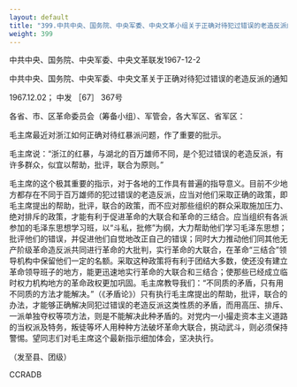 ```yaml
---
layout: default
title: "399.中共中央、国务院、中央军委、中央文革小组关于正确对待犯过错误的老造反派的通知"
weight: 399
---
```


中共中央、国务院、中央军委、中央文革联发1967-12-2

中共中央、国务院、中央军委、中央文革关于正确对待犯过错误的老造反派的通知

1967.12.02； 中发 ［67］ 367号

各省、市、区革命委员会（筹备小组）、军管会，各大军区、省军区：

毛主席最近对浙江如何正确对待红暴派问题，作了重要的批示。

毛主席说：“浙江的红暴，与湖北的百万雄师不同，是个犯过错误的老造反派，有许多群众，似宜以帮助，批评，联合为原则。”

毛主席的这个极其重要的指示，对于各地的工作具有普遍的指导意义。目前不少地方都存在不同于百万雄师的犯过错误的老造反派，应当对他们采取正确的政策，即毛主席提出的帮助，批评，联合的政策，而不应对那些组织的群众采取施加压力、绝对排斥的政策，才能有利于促进革命的大联合和革命的三结合。应当组织有各派参加的毛泽东思想学习班，以“斗私，批修”为纲，大力帮助他们学习毛泽东思想；批评他们的错误，并促进他们自觉地改正自己的错误；同时大力推动他们同其他无产阶级革命造反派共同进行革命的大批判，实行革命的大联合，在革命“三结合”领导机构中保留他们一定的名额。采取这种政策将有利于团结大多数，使还没有建立革命领导班子的地方，能更迅速地实行革命的大联合和三结合；使那些已经成立临时权力机构地方的革命政权更加巩固。毛主席教导我们：“不同质的矛盾，只有用不同质的方法才能解决。”（《矛盾论》）只有执行毛主席提出的帮助，批评，联合的办法，才能够正确解决同犯过错误的老造反派这类性质的矛盾，而用高压、排斥、一派单独夺权等项方法，则是不能解决此种矛盾的。对党内一小撮走资本主义道路的当权派及特务，叛徒等坏人用种种方法破坏革命大联合，挑动武斗，则必须保持警惕。望同志们对毛主席这个最新指示细加体会，坚决执行。

（发至县、团级）

CCRADB

